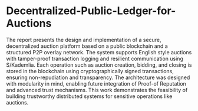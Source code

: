 # Decentralized-Public-Ledger-for-Auctions

The report presents the design and implementation of a secure, decentralized auction platform based on a public blockchain and a structured P2P overlay network. The system supports English style auctions with tamper-proof transaction logging and resilient communication using S/Kademlia. Each operation such as auction creation, bidding, and closing is stored in the blockchain using cryptographically signed transactions, ensuring non-repudiation and transparency. The architecture was designed with modularity in mind, enabling future integration of Proof-of Reputation and advanced trust mechanisms. This work demonstrates the feasibility of building trustworthy distributed systems for sensitive operations like auctions.
